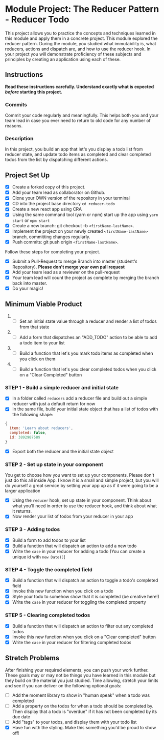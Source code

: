 # Module Project: The Reducer Pattern - Reducer Todo

This project allows you to practice the concepts and techniques learned in this module and apply them in a concrete project. This module explored the reducer pattern. During the module, you studied what immutability is, what reducers, actions and dispatch are, and how to use the reducer hook. In your project you will demonstrate proficiency of these subjects and principles by creating an application using each of these.

## Instructions

**Read these instructions carefully. Understand exactly what is expected _before_ starting this project.**

### Commits

Commit your code regularly and meaningfully. This helps both you and your team lead in case you ever need to return to old code for any number of reasons.

### Description

In this project, you build an app that let's you display a todo list from reducer state, and update todo items as completed and clear completed todos from the list by dispatching different actions.

## Project Set Up

- [x] Create a forked copy of this project.
- [x] Add your team lead as collaborator on Github.
- [x] Clone your OWN version of the repository in your terminal
- [x] CD into the project base directory `cd reducer-todo`
- [x] Create a new react app using CRA
- [x] Using the same command tool (yarn or npm) start up the app using `yarn start` or `npm start`
- [x] Create a new branch: git checkout -b `<firstName-lastName>`.
- [x] Implement the project on your newly created `<firstName-lastName>` branch, committing changes regularly.
- [x] Push commits: git push origin `<firstName-lastName>`.

Follow these steps for completing your project.

- [x] Submit a Pull-Request to merge <firstName-lastName> Branch into master (student's Repository). **Please don't merge your own pull request**
- [x] Add your team lead as a reviewer on the pull-request
- [x] Your team lead will count the project as complete by merging the branch back into master.
- [x] Do your magic!

## Minimum Viable Product

1. - [ ] Set an initial state value through a reducer and render a list of todos from that state
1. - [ ] Add a form that dispatches an "ADD_TODO" action to be able to add a todo item to your list
1. - [ ] Build a function that let's you mark todo items as completed when you click on them
1. - [ ] Build a function that let's you clear completed todos when you click on a "Clear Completed" button

### STEP 1 - Build a simple reducer and initial state

- [x] In a folder called `reducers` add a reducer file and build out a simple reducer with just a default return for now
- [x] In the same file, build your initial state object that has a list of todos with the following shape:

```js
{
  item: 'Learn about reducers',
  completed: false,
  id: 3892987589
}
```

- [x] Export both the reducer and the initial state object

### STEP 2 - Set up state in your component

You get to choose how you want to set up your components. Please don't just do this all inside App. I know it is a small and simple project, but you will do yourself a great service by setting your app up as if it were going to be a larger application

- [x] Using the `reducer` hook, set up state in your component. Think about what you'll need in order to use the reducer hook, and think about what it returns.
- [x] Now render your list of todos from your reducer in your app

### STEP 3 - Adding todos

- [x] Build a form to add todos to your list
- [x] Build a function that will dispatch an action to add a new todo
- [x] Write the `case` in your reducer for adding a todo (You can create a unique id with `new Date()`)

### STEP 4 - Toggle the completed field

- [x] Build a function that will dispatch an action to toggle a todo's completed field
- [x] Invoke this new function when you click on a todo
- [x] Style your todo to somehow show that it is completed (be creative here!)
- [x] Write the `case` in your reducer for toggling the completed property

### STEP 5 - Clearing completed todos

- [x] Build a function that will dispatch an action to filter out any completed todos
- [x] Invoke this new function when you click on a "Clear completed" button
- [x] Write the `case` in your reducer for filtering completed todos

## Stretch Problems

After finishing your required elements, you can push your work further. These goals may or may not be things you have learned in this module but they build on the material you just studied. Time allowing, stretch your limits and see if you can deliver on the following optional goals:

- [ ] Add the moment library to show in "human speak" when a todo was completed
- [ ] Add a property on the todos for when a todo should be completed by. Then display that a todo is "overdue" if it has not been completed by its due date
- [ ] Add "tags" to your todos, and display them with your todo list
- [x] Have fun with the styling. Make this something you'd be proud to show off!

